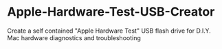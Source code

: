 # Apple-Hardware-Test-USB-Creator
Create a self contained "Apple Hardware Test" USB flash drive for D.I.Y. Mac hardware diagnostics and troubleshooting
